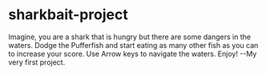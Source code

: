 # sharkbait-project
Imagine, you are a shark that is hungry but there are some dangers in the waters. Dodge the Pufferfish and start eating as many other fish as you can to increase your score. Use Arrow keys to navigate the waters. Enjoy! --My very first project.
